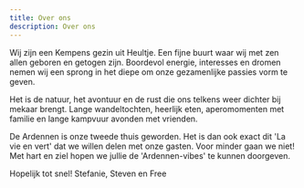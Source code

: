 ```yaml
---
title: Over ons
description: Over ons
---
```


Wij zijn een Kempens gezin uit Heultje. Een fijne buurt waar wij met zen allen geboren en getogen zijn. Boordevol energie, interesses en dromen nemen wij een sprong in het diepe om onze gezamenlijke passies vorm te geven.

Het is de natuur, het avontuur en de rust die ons telkens weer dichter bij mekaar brengt. Lange wandeltochten, heerlijk eten, aperomomenten met familie en lange kampvuur avonden met vrienden.

De Ardennen is onze tweede thuis geworden. Het is dan ook exact dit 'La vie en vert' dat we willen delen met onze gasten. Voor minder gaan we niet! Met hart en ziel hopen we jullie de 'Ardennen-vibes' te kunnen doorgeven.

Hopelijk tot snel! Stefanie, Steven en Free
